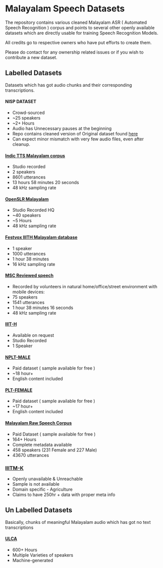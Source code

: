 # Malayalam Speech Datasets

The repository contains various cleaned Malayalam ASR ( Automated Speech Recognition ) corpus and points to several other openly available datasets which are directly usable for training Speech Recognition Models.

All credits go to respective owners who have put efforts to create them. 

Please do contact for any ownership related issues or if you wish to contribute a new dataset.

##  Labelled Datasets

Datasets which has got audio chunks and their corresponding transcriptions.

#### NISP DATASET

* Crowd-sourced
* ~25 speakers
* ~2+ Hours
* Audio has Unnecessary pauses at the beginning
* Repo contains cleaned version of Original dataset found [here](https://github.com/iiscleap/NISP-Dataset)
* Can expect minor mismatch with very few audio files, even after cleanup.

#### [Indic TTS Malayalam corpus](https://www.kaggle.com/kavyamanohar/indic-tts-malayalam-speech-corpus)

* Studio recorded
* 2 speakers
* 8601 utterances
* 13 hours 58 minutes 20 seconds
* 48 kHz sampling rate

#### [OpenSLR Malayalam](https://www.openslr.org/63/)

* Studio Recorded HQ 
* ~40 speakers
* ~5 Hours
* 48 kHz sampling rate

####  [Festvox IIITH Malayalam database](http://www.festvox.org/databases/iiit_voices/)

* 1 speaker
* 1000 utterances
* 1 hour 38 minutes
* 16 kHz sampling rate

####  [MSC Reviewed speech](https://blog.smc.org.in/malayalam-speech-corpus/)

* Recorded by volunteers in natural home/office/street environment with mobile devices:
* 75 speakers
* 1541 utterances
* 1 hour 38 minutes 16 seconds
* 48 kHz sampling rate

####  [IIIT-H](http://cvit.iiit.ac.in/research/projects/cvit-projects/text-to-speech-dataset-for-indian-languages)

* Available on request
* Studio Recorded
* 1 Speaker

#### [NPLT-MALE](https://nplt.in/demo/mal-male-speech-corpus-iltts)

* Paid dataset ( sample available for free )
* ~18 hour+
* English content included

#### [PLT-FEMALE](https://nplt.in/demo/mal-female-speech-corpus-iltts)

* Paid dataset ( sample available for free )
* ~17 hour+
* English content included

#### [Malayalam Raw Speech Corpus](https://nplt.in/demo/index.php?route=product/product&product_id=2005&search=malayalam+speech)

* Paid Dataset ( sample available for free )
* 164+ Hours
* Complete metadata available
* 458 speakers (231 Female and 227 Male)
* 43670 utterances

### [IIITM-K](https://aclanthology.org/2020.wildre-1.5/)

* Openly unavailable & Unreachable
* Sample is not available
* Domain specific - Agriculture
* Claims to have 250hr + data with proper meta info


##  Un Labelled Datasets

Basically, chunks of meaningful Malayalam audio which has got no text transcriptions


#### [ULCA](https://github.com/Open-Speech-EkStep/ULCA-asr-dataset-corpus)

*   600+ Hours
*   Multiple Varieties of speakers
*   Machine-generated
